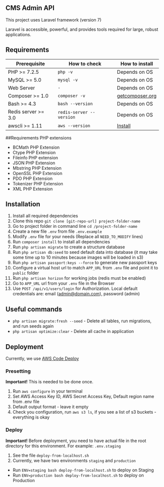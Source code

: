 ## CMS Admin API

This project uses Laravel framework (version 7)

Laravel is accessible, powerful, and provides tools required for large, robust applications.

## Requirements

| Prerequisite    | How to check | How to install
| --------------- | ------------ | ------------- |
| PHP >= 7.2.5 | `php -v` | Depends on OS |
| MySQL >= 5.0 | `mysql -v` | Depends on OS |
| Web Server | `-` | Depends on OS |
| Composer >= 1.0 | `composer -v` | [getcomposer.org](https://getcomposer.org/doc/00-intro.md#installation-linux-unix-osx) |
| Bash >= 4.3  | `bash --version`    | Depends on OS |
| Redis server >= 3.0  | `redis-server --version`    | Depends on OS |
| awscli >= 1.11 | `aws --version`   | [Install](https://docs.aws.amazon.com/cli/latest/userguide/install-cliv2.html)|

##Requirements PHP extensions
* BCMath PHP Extension
* Ctype PHP Extension
* Fileinfo PHP extension
* JSON PHP Extension
* Mbstring PHP Extension
* OpenSSL PHP Extension
* PDO PHP Extension
* Tokenizer PHP Extension
* XML PHP Extension

## Installation
1. Install all required dependencies
2. Clone this repo `git clone [git-repo-url] project-folder-name`
3. Go to project folder in command line `cd /project-folder-name`
4. Create a new file `.env` from file `.env.example`
5. Modify `.env` file for your needs (Replace all `NEED_TO_MODIFY` lines)
6. Run `composer install` to install all dependencies
7. Run `php artisan migrate` to create a structure database
8. Run `php artisan db:seed` to seed default data into database (it may take some time up to 10 minutes because images will be loaded in s3)
9. Run `php artisan passport:keys --force` to generate new passport keys
10. Configure a virtual host url to match `APP_URL` from `.env` file and point it to `public` folder
11. Run `php artisan horizon` for working jobs (redis must be enabled)
12. Go to `APP_URL` url from your `.env` file in the Browser
13. Use `POST /api/v1/users/login` for Authorization. Local default credentials are: email (admin@domain.com), password (admin)

## Useful commands
* `php artisan migrate:fresh --seed` - Delete all tables, run migrations, and run seeds again
* `php artisan optimize:clear` - Delete all cache in application

## Deployment
Currently, we use [AWS Code Deploy](https://aws.amazon.com/ru/codedeploy/)

### Presetting
**Important!** This is needed to be done once.
1. Run `aws configure` in your terminal
2. Set AWS Access Key ID, AWS Secret Access Key, Default region name from .env file
3. Default output format - leave it empty
4. Check you configuration, run `aws s3 ls`, if you see a list of s3 buckets - everything is okay

### Deploy 
**Important!** Before deployment, you need to have actual file in the root directory for this environment. For example: `.env.staging`

1. See the file `deploy-from-localhost.sh`
2. Currently, we have two environments `staging` and `production`

* Run `ENV=staging bash deploy-from-localhost.sh` to deploy on Staging
* Run `ENV=production bash deploy-from-localhost.sh` to deploy on Production

